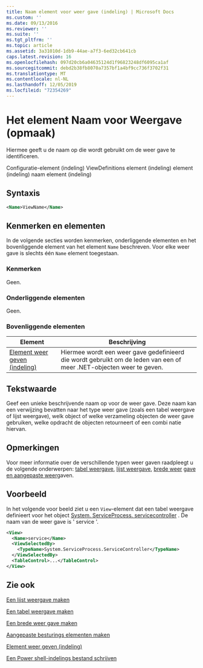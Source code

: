 ```yaml
---
title: Naam element voor weer gave (indeling) | Microsoft Docs
ms.custom: ''
ms.date: 09/13/2016
ms.reviewer: ''
ms.suite: ''
ms.tgt_pltfrm: ''
ms.topic: article
ms.assetid: 3a31010d-1db9-44ae-a7f3-6ed32cb641cb
caps.latest.revision: 16
ms.openlocfilehash: 097d20cb6a04635124d1f96823248df6095ca1af
ms.sourcegitcommit: debd2b38fb8070a7357bf1a4bf9cc736f3702f31
ms.translationtype: MT
ms.contentlocale: nl-NL
ms.lasthandoff: 12/05/2019
ms.locfileid: "72354269"
---
```

# <a name="name-element-for-view-format"></a>Het element Naam voor Weergave (opmaak)

Hiermee geeft u de naam op die wordt gebruikt om de weer gave te identificeren.

Configuratie-element (indeling) ViewDefinitions element (indeling) element (indeling) naam element (indeling)

## <a name="syntax"></a>Syntaxis

```xml
<Name>ViewName</Name>
```

## <a name="attributes-and-elements"></a>Kenmerken en elementen

In de volgende secties worden kenmerken, onderliggende elementen en het bovenliggende element van het element `Name` beschreven. Voor elke weer gave is slechts één `Name` element toegestaan.

### <a name="attributes"></a>Kenmerken

Geen.

### <a name="child-elements"></a>Onderliggende elementen

Geen.

### <a name="parent-elements"></a>Bovenliggende elementen

|Element|Beschrijving|
|-------------|-----------------|
|[Element weer geven (indeling)](./view-element-format.md)|Hiermee wordt een weer gave gedefinieerd die wordt gebruikt om de leden van een of meer .NET-objecten weer te geven.|

## <a name="text-value"></a>Tekstwaarde

Geef een unieke beschrijvende naam op voor de weer gave. Deze naam kan een verwijzing bevatten naar het type weer gave (zoals een tabel weergave of lijst weergave), welk object of welke verzameling objecten de weer gave gebruiken, welke opdracht de objecten retourneert of een combi natie hiervan.

## <a name="remarks"></a>Opmerkingen

Voor meer informatie over de verschillende typen weer gaven raadpleegt u de volgende onderwerpen: [tabel weergave](./creating-a-table-view.md), [lijst weergave](./creating-a-list-view.md), [brede weer](./creating-a-wide-view.md) [gave en aangepaste weer](./creating-custom-controls.md)gaven.

## <a name="example"></a>Voorbeeld

In het volgende voor beeld ziet u een `View`-element dat een tabel weergave definieert voor het object [System. ServiceProcess. servicecontroller](/dotnet/api/System.ServiceProcess.ServiceController) . De naam van de weer gave is ' service '.

```xml
<View>
  <Name>service</Name>
  <ViewSelectedBy>
    <TypeName>System.ServiceProcess.ServiceController</TypeName>
  </ViewSelectedBy>
  <TableControl>...</TableControl>
</View>

```

## <a name="see-also"></a>Zie ook

[Een lijst weergave maken](./creating-a-list-view.md)

[Een tabel weergave maken](./creating-a-table-view.md)

[Een brede weer gave maken](./creating-a-wide-view.md)

[Aangepaste besturings elementen maken](./creating-custom-controls.md)

[Element weer geven (indeling)](./view-element-format.md)

[Een Power shell-indelings bestand schrijven](./writing-a-powershell-formatting-file.md)
